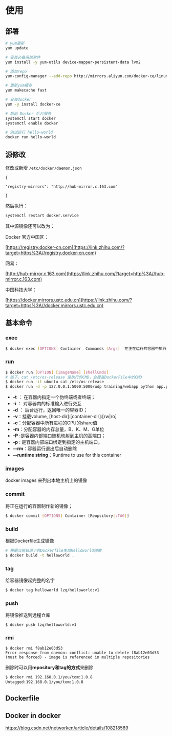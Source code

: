 # 使用

## 部署

```bash
# yum更新
yum update

# 安装必备系统软件
yum install -y yum-utils device-mapper-persistent-data lvm2

# 添加repo
yum-config-manager --add-repo http://mirrors.aliyun.com/docker-ce/linux/centos/docker-ce.repo

# 更新yum缓存
yum makecache fast

# 安装docker
yum -y install docker-ce

# 启动 Docker 后台服务
systemctl start docker
systemctl enable docker

# 测试运行 hello-world
docker run hello-world
```



## 源修改

修改或新增 `/etc/docker/daemon.json`

```text
{

"registry-mirrors": "http://hub-mirror.c.163.com"

}
```

然后执行：

```bash
systemctl restart docker.service
```

其中源镜像还可以改为：

Docker 官方中国区：

[https://registry.docker-cn.com](https://link.zhihu.com/?target=https%3A//registry.docker-cn.com)

网易：

[http://hub-mirror.c.163.com](https://link.zhihu.com/?target=http%3A//hub-mirror.c.163.com)

中国科技大学：

[https://docker.mirrors.ustc.edu.cn](https://link.zhihu.com/?target=https%3A//docker.mirrors.ustc.edu.cn)



## 基本命令

### exec

```bash
$ docker exec [OPTIONS] Container  Commands [Args]  在正在运行的容器中执行命令
```

### run

```bash
$ docker run [OPTION] [imageName] [shellCmds]
# 如下，cat /etc/os-release 是执行的CMD，会覆盖DockerFile中的CMD
$ docker run -it ubuntu cat /etc/os-release
$ docker run -d -p 127.0.0.1:5000:5000/udp training/webapp python app.py
```

- **-t** ： 在容器内指定一个伪终端或者终端；  
- **-i** ： 对容器内的标准输入进行交互
- **-d** ： 后台运行，返回唯一的容器ID；     
- **-v**：挂载volume,     [host-dir]:[container-dir]:[rw|ro]
- **-c**：分配容器中所有进程的CPU的share值  
- **-m**：分配容器的内存总量，B、K、M、G单位
- **-P** :是容器内部端口随机映射到主机的高端口；    
- **-p** : 是容器内部端口绑定到指定的主机端口。
- **--rm**：容器运行退出后自动删除
- **--runtime string**：Runtime to use for this container

### images

docker images 来列出本地主机上的镜像

### commit

将正在运行的容器制作新的镜像；

```bash
$ docker commit [OPTIONS] Container [Reopsitory[:TAG]]
```

### build

根据Dockerfile生成镜像

```bash
# 根据当前目录下的Dockerfile生成helloworld镜像
$ docker build -t helloworld .
```

### tag

给容器镜像起完整的名字

```bash
$ docker tag helloworld lzq/helloworld:v1
```

### push

将镜像推送到远程仓库

```
$ docker push lzq/helloworld:v1
```



### rmi

```shell
$ docker rmi f8ab12e03d53
Error response from daemon: conflict: unable to delete f8ab12e03d53 (must be forced) - image is referenced in multiple repositories
```

删除时可以用**repository和tag的方式**来删除

```bash
$ docker rmi 192.168.0.1/you/tom:1.0.8
Untagged:192.168.0.1/you/tom:1.0.8
```



## Dockerfile





## Docker in docker

https://blog.csdn.net/networken/article/details/108218569

